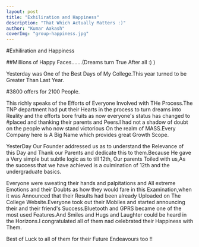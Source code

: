 ```yaml
---
layout: post 
title: "Exhiliration and Happiness"
description: "That Which Actually Matters :)"
author: "Kumar Aakash"
coverImg: "group-happiness.jpg"
---
```


#Exhiliration and Happiness

##Millions of Happy Faces.......(Dreams turn True After all :) )

Yesterday was One of the Best Days of My College.This year turned to be Greater Than Last Year.

#3800 offers for 2100 People.

This richly speaks of the Efforts of Everyone Involved with THe Process.The TNP department had put their Hearts in the process to turn dreams into Reality and the efforts bore fruits as now everyone's status has changed to #placed and thanking their parents and Peers.I had not a shadow of doubt on the people who now stand victorious On the realm of MASS.Every Company here is A Big Name which provides great Growth Scope.

YesterDay Our Founder addressed us as to understand the Relevance of this Day and Thank our Parents and dedicate this to them.Because He gave a Very simple but subtle logic as to till 12th,
Our parents Toiled with us,As the success that we have achieved is a culmination of 12th and the undergraduate basics.

Everyone were sweating their hands and palpitations and All extreme Emotions and their Doubts as how they would fare in this Examination,when it was Announced that their Results had been already Uploaded on The College Website.Everyone took out their Mobiles and started announcing their and their friend's Success.Bluetooth and GPRS became one of the most used Features.And Smiles and Hugs and Laughter could be heard in the Horizons.I congratulated all of them nad celebrated their Happiness with Them.

Best of Luck to all of them for their Future Endeavours too !! 